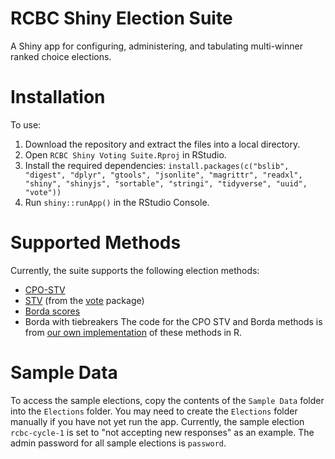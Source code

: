 # RCBC Shiny Election Suite
A Shiny app for configuring, administering, and tabulating multi-winner ranked choice elections.
# Installation
To use:
1. Download the repository and extract the files into a local directory.
2. Open `RCBC Shiny Voting Suite.Rproj` in RStudio.
3. Install the required dependencies: `install.packages(c("bslib", "digest", "dplyr", "gtools", "jsonlite", "magrittr", "readxl", "shiny", "shinyjs", "sortable", "stringi", "tidyverse", "uuid", "vote"))`
4. Run `shiny::runApp()` in the RStudio Console.
# Supported Methods
Currently, the suite supports the following election methods:
- [CPO-STV](https://en.wikipedia.org/wiki/CPO-STV)
- [STV](https://en.wikipedia.org/wiki/Single_transferable_vote) (from the [vote](https://cran.r-project.org/web/packages/vote/index.html) package)
- [Borda scores](https://en.wikipedia.org/wiki/Borda_count)
- Borda with tiebreakers
The code for the CPO STV and Borda methods is from [our own implementation](https://github.com/zenonsommers/cpo_stv) of these methods in R. 
# Sample Data

To access the sample elections, copy the contents of the `Sample Data` folder into the `Elections` folder. You may need to create the `Elections` folder manually if you have not yet run the app. Currently, the sample election `rcbc-cycle-1` is set to "not accepting new responses" as an example. The admin password for all sample elections is `password`.
